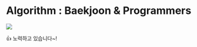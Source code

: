 # Algorithm : Baekjoon & Programmers

 <img align="center" src="http://mazassumnida.wtf/api/v2/generate_badge?boj=dustmqwnd2ya"/>

 👍 노력하고 있습니다~!
